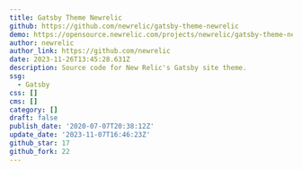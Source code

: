 ```yaml
---
title: Gatsby Theme Newrelic
github: https://github.com/newrelic/gatsby-theme-newrelic
demo: https://opensource.newrelic.com/projects/newrelic/gatsby-theme-newrelic
author: newrelic
author_link: https://github.com/newrelic
date: 2023-11-26T13:45:28.631Z
description: Source code for New Relic's Gatsby site theme.
ssg:
  - Gatsby
css: []
cms: []
category: []
draft: false
publish_date: '2020-07-07T20:38:12Z'
update_date: '2023-11-07T16:46:23Z'
github_star: 17
github_fork: 22
---
```

